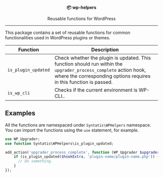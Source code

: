 <div align="center">
  <strong>📦 wp-helpers</strong>
  <p>Reusable functions for WordPress</p>
</div>

---

This package contains a set of reusable functions for common functionalities used in WordPress plugins or themes.

| Function  | Description |
| --- | --- |
| `is_plugin_updated` |  Check whether the plugin is updated. This function should run within the `upgrader_process_complete` action hook, where the corresponding options requires in this function is passed. |
| `is_wp_cli` | Checks if the current environment is WP-CLI.. |

## Examples

All the functions are namespaced under `Syntatis\WPHelpers` namespace. You can import the functions using the `use` statement, for example.

```php
use WP_Upgrader;
use function Syntatis\WPHelpers\is_plugin_updated;

add_action('upgrader_process_complete', function (WP_Upgrader $upgrader, array $hookExtra) {
    if (is_plugin_updated($hookExtra, 'plugin-name/plugin-name.php')) {
      // Do something.
    }
});
```
